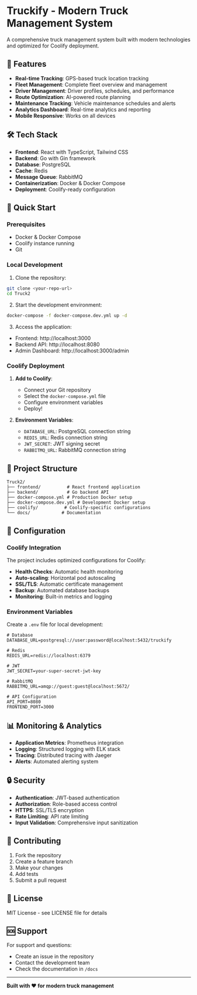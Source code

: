 # Truckify - Modern Truck Management System

A comprehensive truck management system built with modern technologies and optimized for Coolify deployment.

## 🚀 Features

- **Real-time Tracking**: GPS-based truck location tracking
- **Fleet Management**: Complete fleet overview and management
- **Driver Management**: Driver profiles, schedules, and performance
- **Route Optimization**: AI-powered route planning
- **Maintenance Tracking**: Vehicle maintenance schedules and alerts
- **Analytics Dashboard**: Real-time analytics and reporting
- **Mobile Responsive**: Works on all devices

## 🛠 Tech Stack

- **Frontend**: React with TypeScript, Tailwind CSS
- **Backend**: Go with Gin framework
- **Database**: PostgreSQL
- **Cache**: Redis
- **Message Queue**: RabbitMQ
- **Containerization**: Docker & Docker Compose
- **Deployment**: Coolify-ready configuration

## 🚀 Quick Start

### Prerequisites

- Docker & Docker Compose
- Coolify instance running
- Git

### Local Development

1. Clone the repository:
```bash
git clone <your-repo-url>
cd Truck2
```

2. Start the development environment:
```bash
docker-compose -f docker-compose.dev.yml up -d
```

3. Access the application:
- Frontend: http://localhost:3000
- Backend API: http://localhost:8080
- Admin Dashboard: http://localhost:3000/admin

### Coolify Deployment

1. **Add to Coolify**:
   - Connect your Git repository
   - Select the `docker-compose.yml` file
   - Configure environment variables
   - Deploy!

2. **Environment Variables**:
   - `DATABASE_URL`: PostgreSQL connection string
   - `REDIS_URL`: Redis connection string
   - `JWT_SECRET`: JWT signing secret
   - `RABBITMQ_URL`: RabbitMQ connection string

## 📁 Project Structure

```
Truck2/
├── frontend/          # React frontend application
├── backend/           # Go backend API
├── docker-compose.yml # Production Docker setup
├── docker-compose.dev.yml # Development Docker setup
├── coolify/          # Coolify-specific configurations
└── docs/            # Documentation
```

## 🔧 Configuration

### Coolify Integration

The project includes optimized configurations for Coolify:

- **Health Checks**: Automatic health monitoring
- **Auto-scaling**: Horizontal pod autoscaling
- **SSL/TLS**: Automatic certificate management
- **Backup**: Automated database backups
- **Monitoring**: Built-in metrics and logging

### Environment Variables

Create a `.env` file for local development:

```env
# Database
DATABASE_URL=postgresql://user:password@localhost:5432/truckify

# Redis
REDIS_URL=redis://localhost:6379

# JWT
JWT_SECRET=your-super-secret-jwt-key

# RabbitMQ
RABBITMQ_URL=amqp://guest:guest@localhost:5672/

# API Configuration
API_PORT=8080
FRONTEND_PORT=3000
```

## 📊 Monitoring & Analytics

- **Application Metrics**: Prometheus integration
- **Logging**: Structured logging with ELK stack
- **Tracing**: Distributed tracing with Jaeger
- **Alerts**: Automated alerting system

## 🔒 Security

- **Authentication**: JWT-based authentication
- **Authorization**: Role-based access control
- **HTTPS**: SSL/TLS encryption
- **Rate Limiting**: API rate limiting
- **Input Validation**: Comprehensive input sanitization

## 🤝 Contributing

1. Fork the repository
2. Create a feature branch
3. Make your changes
4. Add tests
5. Submit a pull request

## 📄 License

MIT License - see LICENSE file for details

## 🆘 Support

For support and questions:
- Create an issue in the repository
- Contact the development team
- Check the documentation in `/docs`

---

**Built with ❤️ for modern truck management** 